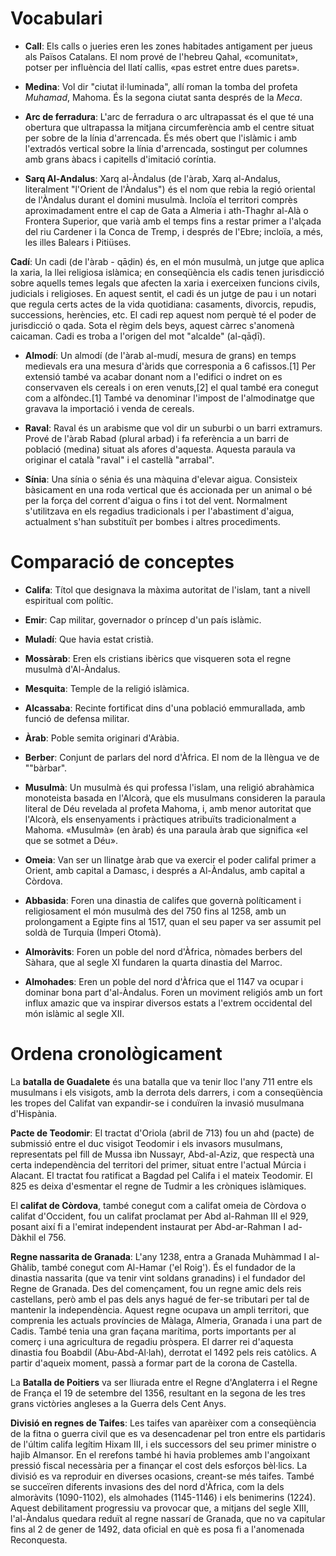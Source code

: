 # Vocabulari

- **Call**: Els calls o jueries eren les zones habitades antigament per jueus als Països Catalans. El nom prové de l'hebreu Qahal, «comunitat», potser per influència del llatí callis, «pas estret entre dues parets».

- **Medina**: Vol dir "ciutat il·luminada", allí roman la tomba del profeta *Muhamad*, Mahoma. És la segona ciutat santa després de la *Meca*. 

- **Arc de ferradura**: L'arc de ferradura o arc ultrapassat és el que té una obertura que ultrapassa la mitjana circumferència amb el centre situat per sobre de la línia d'arrencada. És més obert que l'islàmic i amb l'extradós vertical sobre la línia d'arrencada, sostingut per columnes amb grans àbacs i capitells d'imitació coríntia.

- **Sarq Al-Andalus**: Xarq al-Àndalus (de l'àrab, Xarq al-Andalus, literalment "l'Orient de l'Àndalus") és el nom que rebia la regió oriental de l'Àndalus durant el domini musulmà. Incloïa el territori comprès aproximadament entre el cap de Gata a Almeria i ath-Thaghr al-Alà o Frontera Superior, que varià amb el temps fins a restar primer a l'alçada del riu Cardener i la Conca de Tremp, i després de l'Ebre; incloïa, a més, les illes Balears i Pitiüses.

**Cadí**: Un cadi (de l'àrab - qāḍin) és, en el món musulmà, un jutge que aplica la xaria, la llei religiosa islàmica; en conseqüència els cadis tenen jurisdicció sobre aquells temes legals que afecten la xaria i exerceixen funcions civils, judicials i religioses. En aquest sentit, el cadi és un jutge de pau i un notari que regula certs actes de la vida quotidiana: casaments, divorcis, repudis, successions, herències, etc. El cadi rep aquest nom perquè té el poder de jurisdicció o qada. Sota el règim dels beys, aquest càrrec s'anomenà caicaman. Cadi es troba a l'origen del mot "alcalde" (al-qāḍī).

- **Almodí**: Un almodí (de l'àrab al-mudí, mesura de grans) en temps medievals era una mesura d'àrids que corresponia a 6 cafissos.[1] Per extensió també va acabar donant nom a l'edifici o indret on es conservaven els cereals i on eren venuts,[2] el qual també era conegut com a alfòndec.[1] També va denominar l'impost de l'almodinatge que gravava la importació i venda de cereals.

- **Raval**: Raval és un arabisme que vol dir un suburbi o un barri extramurs. Prové de l'àrab Rabad (plural arbad) i fa referència a un barri de població (medina) situat als afores d'aquesta. Aquesta paraula va originar el català "raval" i el castellà "arrabal".

- **Sínia**: Una sínia o sénia és una màquina d'elevar aigua. Consisteix bàsicament en una roda vertical que és accionada per un animal o bé per la força del corrent d'aigua o fins i tot del vent. Normalment s'utilitzava en els regadius tradicionals i per l'abastiment d'aigua, actualment s'han substituït per bombes i altres procediments.

# Comparació de conceptes

- **Califa**: Títol que designava la màxima autoritat de l'islam, tant a nivell espiritual com polític.
- **Emir**: Cap militar, governador o príncep d'un país islàmic.


- **Muladí**: Que havia estat cristià.
- **Mossàrab**: Eren els cristians ibèrics que visqueren sota el regne musulmà d'Al-Àndalus.


- **Mesquita**: Temple de la religió islàmica.
- **Alcassaba**: Recinte fortificat dins d'una població emmurallada, amb funció de defensa militar.


- **Àrab**: Poble semita originari d'Aràbia.
- **Berber**: Conjunt de parlars del nord d'Àfrica. El nom de la llèngua ve de ""bàrbar".
- **Musulmà**: Un musulmà és qui professa l'islam, una religió abrahàmica monoteista basada en l'Alcorà, que els musulmans consideren la paraula literal de Déu revelada al profeta Mahoma, i, amb menor autoritat que l'Alcorà, els ensenyaments i pràctiques atribuïts tradicionalment a Mahoma. «Musulmà» (en àrab) és una paraula àrab que significa «el que se sotmet a Déu».


- **Omeia**: Van ser un llinatge àrab que va exercir el poder califal primer a Orient, amb capital a Damasc, i després a Al-Àndalus, amb capital a Còrdova.
- **Abbasida**: Foren una dinastia de califes que governà políticament i religiosament el món musulmà des del 750 fins al 1258, amb un prolongament a Egipte fins al 1517, quan el seu paper va ser assumit pel soldà de Turquia (Imperi Otomà).


- **Almoràvits**: Foren un poble del nord d'Àfrica, nòmades berbers del Sàhara, que al segle XI fundaren la quarta dinastia del Marroc. 
- **Almohades**: Eren un poble del nord d'Àfrica que el 1147 va ocupar i dominar bona part d'al-Àndalus. Foren un moviment religiós amb un fort influx amazic que va inspirar diversos estats a l'extrem occidental del món islàmic al segle XII.


# Ordena cronològicament

La **batalla de Guadalete** és una batalla que va tenir lloc l'any 711 entre els musulmans i els visigots, amb la derrota dels darrers, i com a conseqüència les tropes del Califat van expandir-se i conduïren la invasió musulmana d'Hispània.

**Pacte de Teodomir**: El tractat d'Oriola (abril de 713) fou un ahd (pacte) de submissió entre el duc visigot Teodomir i els invasors musulmans, representats pel fill de Mussa ibn Nussayr, Abd-al-Aziz, que respectà una certa independència del territori del primer, situat entre l'actual Múrcia i Alacant. El tractat fou ratificat a Bagdad pel Califa i el mateix Teodomir. El 825 es deixa d'esmentar el regne de Tudmir a les cròniques islàmiques.

El **califat de Còrdova**, també conegut com a califat omeia de Còrdova o califat d'Occident, fou un califat proclamat per Abd al-Rahman III el 929, posant així fi a l'emirat independent instaurat per Abd-ar-Rahman I ad-Dàkhil el 756.

**Regne nassarita de Granada**: L'any 1238, entra a Granada Muhàmmad I al-Ghàlib, també conegut com Al-Hamar ('el Roig'). És el fundador de la dinastia nassarita (que va tenir vint soldans granadins) i el fundador del Regne de Granada. Des del començament, fou un regne amic dels reis castellans, però amb el pas dels anys hagué de fer-se tributari per tal de mantenir la independència. Aquest regne ocupava un ampli territori, que comprenia les actuals províncies de Màlaga, Almeria, Granada i una part de Cadis. També tenia una gran façana marítima, ports importants per al comerç i una agricultura de regadiu pròspera. El darrer rei d'aquesta dinastia fou Boabdil (Abu-Abd-Al·lah), derrotat el 1492 pels reis catòlics. A partir d'aqueix moment, passà a formar part de la corona de Castella.

La **Batalla de Poitiers** va ser lliurada entre el Regne d'Anglaterra i el Regne de França el 19 de setembre del 1356, resultant en la segona de les tres grans victòries angleses a la Guerra dels Cent Anys.

**Divisió en regnes de Taifes**: Les taifes van aparèixer com a conseqüència de la fitna o guerra civil que es va desencadenar pel tron entre els partidaris de l'últim califa legítim Hixam III, i els successors del seu primer ministre o hajib Almansor. En el rerefons també hi havia problemes amb l'angoixant pressió fiscal necessària per a finançar el cost dels esforços bèl·lics. La divisió es va reproduir en diverses ocasions, creant-se més taifes. També se succeïren diferents invasions des del nord d'Àfrica, com la dels almoràvits (1090-1102), els almohades (1145-1146) i els benimerins (1224). Aquest debilitament progressiu va provocar que, a mitjans del segle XIII, l'al-Àndalus quedara reduït al regne nassarí de Granada, que no va capitular fins al 2 de gener de 1492, data oficial en què es posa fi a l'anomenada Reconquesta. 



